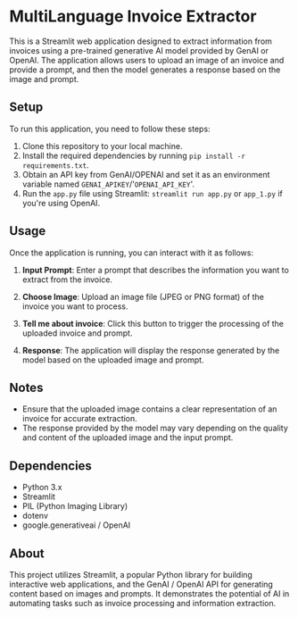 # MultiLanguage Invoice Extractor

This is a Streamlit web application designed to extract information from invoices using a pre-trained generative AI model provided by GenAI or OpenAI. The application allows users to upload an image of an invoice and provide a prompt, and then the model generates a response based on the image and prompt.

## Setup

To run this application, you need to follow these steps:

1. Clone this repository to your local machine.
2. Install the required dependencies by running `pip install -r requirements.txt`.
3. Obtain an API key from GenAI/OPENAI and set it as an environment variable named `GENAI_APIKEY`/'`OPENAI_API_KEY`'.
4. Run the `app.py` file using Streamlit: `streamlit run app.py` or `app_1.py` if you're using OpenAI.

## Usage

Once the application is running, you can interact with it as follows:

1. **Input Prompt**: Enter a prompt that describes the information you want to extract from the invoice.

2. **Choose Image**: Upload an image file (JPEG or PNG format) of the invoice you want to process.

3. **Tell me about invoice**: Click this button to trigger the processing of the uploaded invoice and prompt.

4. **Response**: The application will display the response generated by the model based on the uploaded image and prompt.

## Notes

- Ensure that the uploaded image contains a clear representation of an invoice for accurate extraction.
- The response provided by the model may vary depending on the quality and content of the uploaded image and the input prompt.

## Dependencies

- Python 3.x
- Streamlit
- PIL (Python Imaging Library)
- dotenv
- google.generativeai / OpenAI

## About

This project utilizes Streamlit, a popular Python library for building interactive web applications, and the GenAI / OpenAI API for generating content based on images and prompts. It demonstrates the potential of AI in automating tasks such as invoice processing and information extraction.

